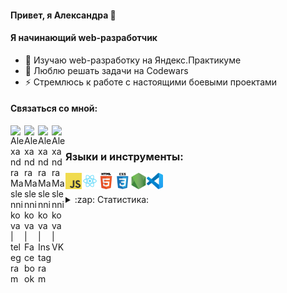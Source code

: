 #### Привет, я Александра 👋
#### Я начинающий web-разработчик
- 💪 Изучаю web-разработку на Яндекс.Практикуме
- 🥅 Люблю решать задачи на Codewars
- ⚡ Стремлюсь к работе с настоящими боевыми проектами

#### Связаться со мной:

[<img align="left" alt="AlexandraMaslennikova | telegram" width="22px" src="https://cdn.jsdelivr.net/npm/simple-icons@v3/icons/telegram.svg" />][telegram]
[<img align="left" alt="AlexandraMaslennikova | Facebook" width="22px" src="https://cdn.jsdelivr.net/npm/simple-icons@v3/icons/facebook.svg" />][Facebook]
[<img align="left" alt="AlexandraMaslennikova | Instagram" width="22px" src="https://cdn.jsdelivr.net/npm/simple-icons@v3/icons/instagram.svg" />][instagram]
[<img align="left" alt="AlexandraMaslennikova | VK" width="22px" src="https://cdn.jsdelivr.net/npm/simple-icons@v3/icons/vk.svg" />][vk]

<br />

### Языки и инструменты:
<img align="left" alt="JavaScript" width="26px" src="https://raw.githubusercontent.com/github/explore/80688e429a7d4ef2fca1e82350fe8e3517d3494d/topics/javascript/javascript.png" />
<img align="left" alt="React" width="26px" src="https://raw.githubusercontent.com/github/explore/80688e429a7d4ef2fca1e82350fe8e3517d3494d/topics/react/react.png" />
<img align="left" alt="HTML5" width="26px" src="https://raw.githubusercontent.com/github/explore/80688e429a7d4ef2fca1e82350fe8e3517d3494d/topics/html/html.png" />
<img align="left" alt="CSS3" width="26px" src="https://raw.githubusercontent.com/github/explore/80688e429a7d4ef2fca1e82350fe8e3517d3494d/topics/css/css.png" />
<img align="left" alt="Node.js" width="26px" src="https://raw.githubusercontent.com/github/explore/80688e429a7d4ef2fca1e82350fe8e3517d3494d/topics/nodejs/nodejs.png" />
<img align="left" alt="Visual Studio Code" width="26px" src="https://raw.githubusercontent.com/github/explore/80688e429a7d4ef2fca1e82350fe8e3517d3494d/topics/visual-studio-code/visual-studio-code.png" />



<br />
<br />


<details>
  <summary>:zap: Статистика:</summary>
   <img align="left" alt="codeSTACKr's GitHub Stats" src="https://github-readme-stats.vercel.app/api/top-langs/?username=AlexandraMaslennikova&langs_count=8&layout=compact" />
    <br />
    <img align="left" alt="codeSTACKr's GitHub Stats" src="https://github-readme-stats.vercel.app/api?username=AlexandraMaslennikova&show_icons=true" />
</details>


[telegram]: https://tlgg.ru/AlexaMaslennikova
[Facebook]: https://www.facebook.com/alexa.markovna
[instagram]: https://www.instagram.com/alexamarkovna/
[vk]: https://vk.com/alexamarkovna
